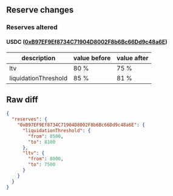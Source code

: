 ## Reserve changes

### Reserves altered

#### USDC ([0xB97EF9Ef8734C71904D8002F8b6Bc66Dd9c48a6E](https://snowscan.xyz/address/0xB97EF9Ef8734C71904D8002F8b6Bc66Dd9c48a6E))

| description | value before | value after |
| --- | --- | --- |
| ltv | 80 % | 75 % |
| liquidationThreshold | 85 % | 81 % |


## Raw diff

```json
{
  "reserves": {
    "0xB97EF9Ef8734C71904D8002F8b6Bc66Dd9c48a6E": {
      "liquidationThreshold": {
        "from": 8500,
        "to": 8100
      },
      "ltv": {
        "from": 8000,
        "to": 7500
      }
    }
  }
}
```